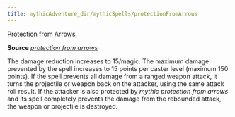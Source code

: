 ```yaml
---
title: mythicAdventure_dir/mythicSpells/protectionFromArrows
---
```

Protection from Arrows

**Source** [_protection from arrows_](spell_dir/protectionFromArrows#_protection-from-arrows)

The damage reduction increases to 15/magic. The maximum damage prevented by the spell increases to 15 points per caster level (maximum 150 points). If the spell prevents all damage from a ranged weapon attack, it turns the projectile or weapon back on the attacker, using the same attack roll result. If the attacker is also protected by _mythic protection from arrows_ and its spell completely prevents the damage from the rebounded attack, the weapon or projectile is destroyed.

